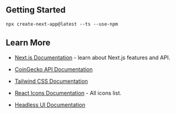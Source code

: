 ## Getting Started

```
npx create-next-app@latest --ts --use-npm
```

## Learn More

- [Next.js Documentation](https://nextjs.org/docs) - learn about Next.js features and API.
- [CoinGecko API Documentation](https://apiguide.coingecko.com/getting-started/introduction)  

- [Tailwind CSS Documentation](https://tailwindcss.com/docs/installation)
- [React Icons Documentation](https://react-icons.github.io/react-icons/) - All icons list.
- [Headless UI Documentation](https://headlessui.com/)